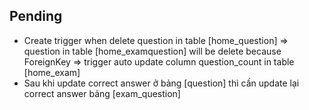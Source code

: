 ## Pending

- Create trigger when delete question in table [home_question] => question in table [home_examquestion] will be delete because ForeignKey => trigger auto update column question_count in table [home_exam]
- Sau khi update correct answer ở bảng [question] thì cần update lại correct answer bảng [exam_question]
